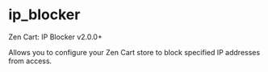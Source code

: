 ip_blocker
==========

Zen Cart:  IP Blocker v2.0.0+

Allows you to configure your Zen Cart store to block specified IP addresses from access.
